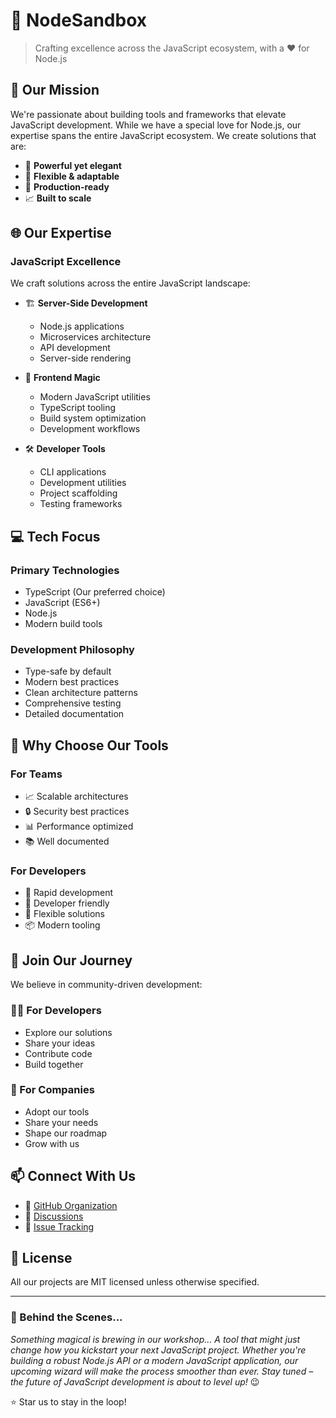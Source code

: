 # 🚀 NodeSandbox

> Crafting excellence across the JavaScript ecosystem, with a ❤️ for Node.js

## 🎯 Our Mission

We're passionate about building tools and frameworks that elevate JavaScript development. While we have a special love for Node.js, our expertise spans the entire JavaScript ecosystem. We create solutions that are:

- 💪 **Powerful yet elegant**
- 🎨 **Flexible & adaptable**
- 🚀 **Production-ready**
- 📈 **Built to scale**

## 🌐 Our Expertise

### JavaScript Excellence
We craft solutions across the entire JavaScript landscape:

- 🏗️ **Server-Side Development**
  - Node.js applications
  - Microservices architecture
  - API development
  - Server-side rendering

- 🎨 **Frontend Magic**
  - Modern JavaScript utilities
  - TypeScript tooling
  - Build system optimization
  - Development workflows

- 🛠️ **Developer Tools**
  - CLI applications
  - Development utilities
  - Project scaffolding
  - Testing frameworks

## 💻 Tech Focus

### Primary Technologies
- TypeScript (Our preferred choice)
- JavaScript (ES6+)
- Node.js
- Modern build tools

### Development Philosophy
- Type-safe by default
- Modern best practices
- Clean architecture patterns
- Comprehensive testing
- Detailed documentation

## 🌟 Why Choose Our Tools

### For Teams
- 📈 Scalable architectures
- 🔒 Security best practices
- 📊 Performance optimized
- 📚 Well documented

### For Developers
- 🚀 Rapid development
- 🎯 Developer friendly
- 🔧 Flexible solutions
- 📦 Modern tooling

## 🤝 Join Our Journey

We believe in community-driven development:

### 👩‍💻 For Developers
- Explore our solutions
- Share your ideas
- Contribute code
- Build together

### 🏢 For Companies
- Adopt our tools
- Share your needs
- Shape our roadmap
- Grow with us

## 📫 Connect With Us

- 📢 [GitHub Organization](https://github.com/nodesandbox)
- 💬 [Discussions](https://github.com/orgs/nodesandbox/discussions)
- 🐛 [Issue Tracking](https://github.com/orgs/nodesandbox/issues)

## 📜 License

All our projects are MIT licensed unless otherwise specified.

---

### 🌟 Behind the Scenes...

*Something magical is brewing in our workshop... A tool that might just change how you kickstart your next JavaScript project. Whether you're building a robust Node.js API or a modern JavaScript application, our upcoming wizard will make the process smoother than ever. Stay tuned – the future of JavaScript development is about to level up!* 😉

⭐ Star us to stay in the loop!
